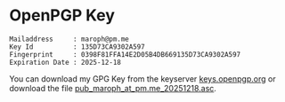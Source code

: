# OpenPGP Key

```
Mailaddress     : maroph@pm.me
Key Id          : 135D73CA9302A597
Fingerprint     : 0398F81FFA14E2D05B4DB669135D73CA9302A597
Expiration Date : 2025-12-18
```

You can download my GPG Key from the keyserver
[keys.openpgp.org](https://keys.openpgp.org/vks/v1/by-fingerprint/0398F81FFA14E2D05B4DB669135D73CA9302A597) or
download the file 
[pub_maroph_at_pm.me_20251218.asc](pub_maroph_at_pm.me_20251218.asc).
